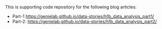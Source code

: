 This is supporting code repository for the following blog articles:
* Part-1 https://genielab.github.io/data-stories/h1b_data_analysis_part1/
* Part-2: https://genielab.github.io/data-stories/h1b_data_analysis_part2/
